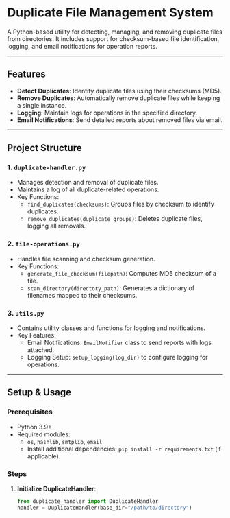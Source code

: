 # Duplicate File Management System

A Python-based utility for detecting, managing, and removing duplicate files from directories. It includes support for checksum-based file identification, logging, and email notifications for operation reports.

---

## Features

- **Detect Duplicates**: Identify duplicate files using their checksums (MD5).
- **Remove Duplicates**: Automatically remove duplicate files while keeping a single instance.
- **Logging**: Maintain logs for operations in the specified directory.
- **Email Notifications**: Send detailed reports about removed files via email.

---

## Project Structure

### 1. `duplicate-handler.py`
- Manages detection and removal of duplicate files.
- Maintains a log of all duplicate-related operations.
- Key Functions:
  - `find_duplicates(checksums)`: Groups files by checksum to identify duplicates.
  - `remove_duplicates(duplicate_groups)`: Deletes duplicate files, logging all removals.

### 2. `file-operations.py`
- Handles file scanning and checksum generation.
- Key Functions:
  - `generate_file_checksum(filepath)`: Computes MD5 checksum of a file.
  - `scan_directory(directory_path)`: Generates a dictionary of filenames mapped to their checksums.

### 3. `utils.py`
- Contains utility classes and functions for logging and notifications.
- Key Features:
  - Email Notifications: `EmailNotifier` class to send reports with logs attached.
  - Logging Setup: `setup_logging(log_dir)` to configure logging for operations.

---

## Setup & Usage

### Prerequisites
- Python 3.9+
- Required modules:
  - `os`, `hashlib`, `smtplib`, `email`
  - Install additional dependencies: `pip install -r requirements.txt` (if applicable)

### Steps
1. **Initialize DuplicateHandler**:
   ```python
   from duplicate_handler import DuplicateHandler
   handler = DuplicateHandler(base_dir="/path/to/directory")

